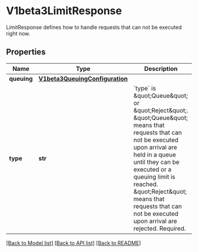 # V1beta3LimitResponse

LimitResponse defines how to handle requests that can not be executed right now.
## Properties
Name | Type | Description | Notes
------------ | ------------- | ------------- | -------------
**queuing** | [**V1beta3QueuingConfiguration**](V1beta3QueuingConfiguration.md) |  | [optional] 
**type** | **str** | &#x60;type&#x60; is \&quot;Queue\&quot; or \&quot;Reject\&quot;. \&quot;Queue\&quot; means that requests that can not be executed upon arrival are held in a queue until they can be executed or a queuing limit is reached. \&quot;Reject\&quot; means that requests that can not be executed upon arrival are rejected. Required. | 

[[Back to Model list]](../README.md#documentation-for-models) [[Back to API list]](../README.md#documentation-for-api-endpoints) [[Back to README]](../README.md)


